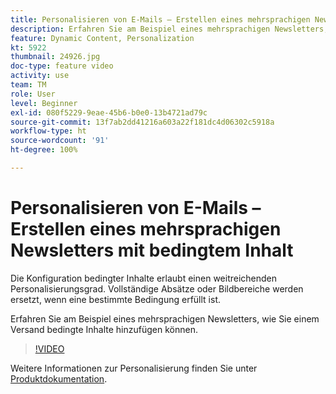 ```yaml
---
title: Personalisieren von E-Mails – Erstellen eines mehrsprachigen Newsletters mit bedingtem Inhalt
description: Erfahren Sie am Beispiel eines mehrsprachigen Newsletters, wie Sie einem Versand bedingte Inhalte hinzufügen können.
feature: Dynamic Content, Personalization
kt: 5922
thumbnail: 24926.jpg
doc-type: feature video
activity: use
team: TM
role: User
level: Beginner
exl-id: 080f5229-9eae-45b6-b0e0-13b4721ad79c
source-git-commit: 13f7ab2dd41216a603a22f181dc4d06302c5918a
workflow-type: ht
source-wordcount: '91'
ht-degree: 100%

---
```


# Personalisieren von E-Mails – Erstellen eines mehrsprachigen Newsletters mit bedingtem Inhalt

Die Konfiguration bedingter Inhalte erlaubt einen weitreichenden Personalisierungsgrad. Vollständige Absätze oder Bildbereiche werden ersetzt, wenn eine bestimmte Bedingung erfüllt ist.

Erfahren Sie am Beispiel eines mehrsprachigen Newsletters, wie Sie einem Versand bedingte Inhalte hinzufügen können.

>[!VIDEO](https://video.tv.adobe.com/v/24926?quality=12&learn=on)

Weitere Informationen zur Personalisierung finden Sie unter [Produktdokumentation](https://experienceleague.adobe.com/docs/campaign-classic/using/sending-messages/personalizing-deliveries/about-personalization.html?lang=de).

